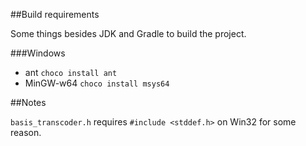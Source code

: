 ##Build requirements

Some things besides JDK and Gradle to build the project. 

###Windows
- ant `choco install ant`
- MinGW-w64 `choco install msys64`


##Notes

`basis_transcoder.h` requires `#include <stddef.h>` on Win32 for some reason.